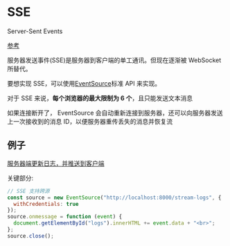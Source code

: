 # SSE

Server-Sent Events

[参考](https://zh.javascript.info/server-sent-events)

服务器发送事件(SSE)是服务器到客户端的单工通讯。但现在逐渐被 WebSocket 所替代。

要想实现 SSE，可以使用[EventSource](https://developer.mozilla.org/en-US/docs/Web/API/EventSource)标准 API 来实现。

对于 SSE 来说，**每个浏览器的最大限制为 6 个**，且只能发送文本消息

如果连接断开了， EventSource 会自动重新连接到服务器，还可以向服务器发送上一次接收到的消息 ID，以便服务器重传丢失的消息并恢复流

## 例子

[服务器端更新日志，并推送到客户端](https://github.com/amittallapragada/SSELoggerDemo)

关键部分:

```js
// SSE 支持跨源
const source = new EventSource("http://localhost:8000/stream-logs", {
  withCredentials: true
});
source.onmessage = function (event) {
  document.getElementById("logs").innerHTML += event.data + "<br>";
};
source.close();
```
